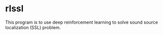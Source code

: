 # rlssl

This program is to use deep reinforcement learning to solve sound source localization (SSL) problem.
